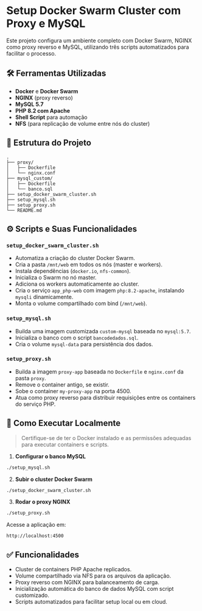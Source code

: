 # Setup Docker Swarm Cluster com Proxy e MySQL

Este projeto configura um ambiente completo com Docker Swarm, NGINX como proxy reverso e MySQL, utilizando três scripts automatizados para facilitar o processo.

## 🛠️ Ferramentas Utilizadas

- **Docker** e **Docker Swarm**
- **NGINX** (proxy reverso)
- **MySQL 5.7**
- **PHP 8.2 com Apache**
- **Shell Script** para automação
- **NFS** (para replicação de volume entre nós do cluster)

## 📁 Estrutura do Projeto

```
.
├── proxy/
│   ├── Dockerfile
│   └── nginx.conf
├── mysql_custom/
│   ├── Dockerfile
│   └── banco.sql
├── setup_docker_swarm_cluster.sh
├── setup_mysql.sh
├── setup_proxy.sh
└── README.md
```

## ⚙️ Scripts e Suas Funcionalidades

### `setup_docker_swarm_cluster.sh`

- Automatiza a criação do cluster Docker Swarm.
- Cria a pasta `/mnt/web` em todos os nós (master e workers).
- Instala dependências (`docker.io`, `nfs-common`).
- Inicializa o Swarm no nó master.
- Adiciona os workers automaticamente ao cluster.
- Cria o serviço `app_php-web` com imagem `php:8.2-apache`, instalando `mysqli` dinamicamente.
- Monta o volume compartilhado com bind (`/mnt/web`).

### `setup_mysql.sh`

- Builda uma imagem customizada `custom-mysql` baseada no `mysql:5.7`.
- Inicializa o banco com o script `bancodedados.sql`.
- Cria o volume `mysql-data` para persistência dos dados.

### `setup_proxy.sh`

- Builda a imagem `proxy-app` baseada no `Dockerfile` e `nginx.conf` da pasta `proxy`.
- Remove o container antigo, se existir.
- Sobe o container `my-proxy-app` na porta 4500.
- Atua como proxy reverso para distribuir requisições entre os containers do serviço PHP.

## 🚀 Como Executar Localmente

> Certifique-se de ter o Docker instalado e as permissões adequadas para executar containers e scripts.

1. **Configurar o banco MySQL**
```bash
./setup_mysql.sh
```

2. **Subir o cluster Docker Swarm**
```bash
./setup_docker_swarm_cluster.sh
```

3. **Rodar o proxy NGINX**
```bash
./setup_proxy.sh
```

Acesse a aplicação em:
```
http://localhost:4500
```


## ✅ Funcionalidades

- Cluster de containers PHP Apache replicados.
- Volume compartilhado via NFS para os arquivos da aplicação.
- Proxy reverso com NGINX para balanceamento de carga.
- Inicialização automática do banco de dados MySQL com script customizado.
- Scripts automatizados para facilitar setup local ou em cloud.
